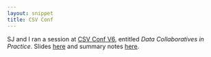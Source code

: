 ```yaml
---
layout: snippet
title: CSV Conf
---
```


SJ and I ran a session at [CSV Conf V6](https://csvconf.com/), entitled *Data Collaboratives in Practice*. Slides [here](https://docs.google.com/presentation/d/1TY54_OWHvVYef746uDlwJICPKWyYCS87DxlkeDi_keY/edit#slide=id.gd7273c5a65_0_16) and summary notes [here](https://github.com/the-interlace/notes/blob/main/csv_conf.md).